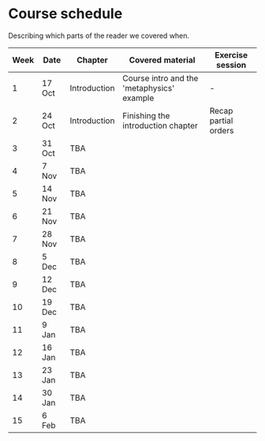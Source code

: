 # Course schedule

Describing which parts of the reader we covered when.

Week | Date | Chapter | Covered material | Exercise session
---  | ---  | ---     | ---              | ---      
1 | 17 Oct | Introduction | Course intro and the 'metaphysics' example | -   
2 | 24 Oct | Introduction | Finishing the introduction chapter | Recap partial orders
3 | 31 Oct | TBA |  |
4 | 7 Nov  | TBA |  |
5 | 14 Nov | TBA |  |  
6 | 21 Nov | TBA |  |  
7 | 28 Nov | TBA |  |  
8 | 5 Dec  | TBA |  |  
9 | 12 Dec | TBA |  |  
10| 19 Dec | TBA |  |  
11|  9 Jan | TBA |  |  
12| 16 Jan | TBA |  |  
13| 23 Jan | TBA |  |  
14| 30 Jan | TBA |  |  
15| 6 Feb  | TBA |  |   
